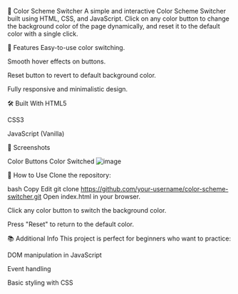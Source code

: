 🎨 Color Scheme Switcher
A simple and interactive Color Scheme Switcher built using HTML, CSS, and JavaScript.
Click on any color button to change the background color of the page dynamically, and reset it to the default color with a single click.

🚀 Features
Easy-to-use color switching.

Smooth hover effects on buttons.

Reset button to revert to default background color.

Fully responsive and minimalistic design.

🛠️ Built With
HTML5

CSS3

JavaScript (Vanilla)

📸 Screenshots

Color Buttons	Color Switched
![image](https://github.com/user-attachments/assets/d0c8332d-b0e3-4bbb-9ed9-33b951b9e65c)


📂 How to Use
Clone the repository:

bash
Copy
Edit
git clone https://github.com/your-username/color-scheme-switcher.git
Open index.html in your browser.

Click any color button to switch the background color.

Press "Reset" to return to the default color.

📚 Additional Info
This project is perfect for beginners who want to practice:

DOM manipulation in JavaScript

Event handling

Basic styling with CSS

